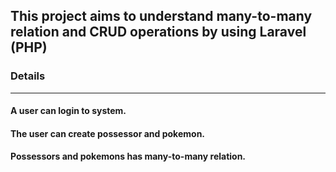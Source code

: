 ## This project aims to understand many-to-many relation and CRUD operations by using Laravel (PHP)

### Details
---
#### A user can login to system.
#### The user can create possessor and pokemon.
#### Possessors and pokemons has many-to-many relation.
